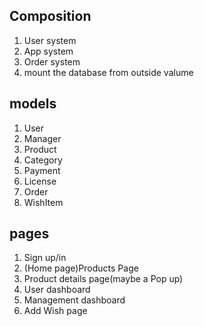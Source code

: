 ## Composition
1. User system
2. App system
3. Order system
4. mount the database from outside valume


## models
1. User
2. Manager
3. Product
4. Category
5. Payment
6. License
7. Order
8. WishItem


## pages
1. Sign up/in
2. (Home page)Products Page
3. Product details page(maybe a Pop up)
6. User dashboard
6. Management dashboard
7. Add Wish page